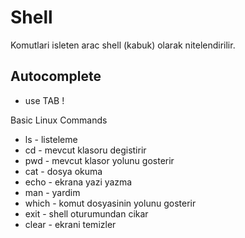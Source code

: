 # Shell

Komutlari isleten arac shell (kabuk) olarak nitelendirilir.

## Autocomplete

* use TAB !

Basic Linux Commands
* ls - listeleme
* cd - mevcut klasoru degistirir
* pwd - mevcut klasor yolunu gosterir
* cat - dosya okuma
* echo - ekrana yazi yazma
* man - yardim
* which - komut dosyasinin yolunu gosterir
* exit - shell oturumundan cikar
* clear - ekrani temizler
